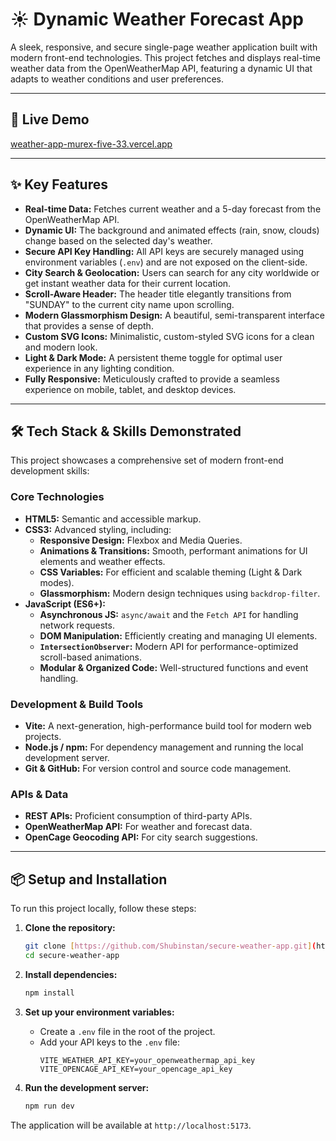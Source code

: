 # ☀️ Dynamic Weather Forecast App


A sleek, responsive, and secure single-page weather application built with modern front-end technologies. This project fetches and displays real-time weather data from the OpenWeatherMap API, featuring a dynamic UI that adapts to weather conditions and user preferences.

---

## 🚀 Live Demo

[weather-app-murex-five-33.vercel.app](https://weather-app-murex-five-33.vercel.app/)

---

## ✨ Key Features

-   **Real-time Data:** Fetches current weather and a 5-day forecast from the OpenWeatherMap API.
-   **Dynamic UI:** The background and animated effects (rain, snow, clouds) change based on the selected day's weather.
-   **Secure API Key Handling:** All API keys are securely managed using environment variables (`.env`) and are not exposed on the client-side.
-   **City Search & Geolocation:** Users can search for any city worldwide or get instant weather data for their current location.
-   **Scroll-Aware Header:** The header title elegantly transitions from "SUNDAY" to the current city name upon scrolling.
-   **Modern Glassmorphism Design:** A beautiful, semi-transparent interface that provides a sense of depth.
-   **Custom SVG Icons:** Minimalistic, custom-styled SVG icons for a clean and modern look.
-   **Light & Dark Mode:** A persistent theme toggle for optimal user experience in any lighting condition.
-   **Fully Responsive:** Meticulously crafted to provide a seamless experience on mobile, tablet, and desktop devices.

---

## 🛠️ Tech Stack & Skills Demonstrated

This project showcases a comprehensive set of modern front-end development skills:

### Core Technologies

-   **HTML5:** Semantic and accessible markup.
-   **CSS3:** Advanced styling, including:
    -   **Responsive Design:** Flexbox and Media Queries.
    -   **Animations & Transitions:** Smooth, performant animations for UI elements and weather effects.
    -   **CSS Variables:** For efficient and scalable theming (Light & Dark modes).
    -   **Glassmorphism:** Modern design techniques using `backdrop-filter`.
-   **JavaScript (ES6+):**
    -   **Asynchronous JS:** `async/await` and the `Fetch API` for handling network requests.
    -   **DOM Manipulation:** Efficiently creating and managing UI elements.
    -   **`IntersectionObserver`:** Modern API for performance-optimized scroll-based animations.
    -   **Modular & Organized Code:** Well-structured functions and event handling.

### Development & Build Tools

-   **Vite:** A next-generation, high-performance build tool for modern web projects.
-   **Node.js / npm:** For dependency management and running the local development server.
-   **Git & GitHub:** For version control and source code management.

### APIs & Data

-   **REST APIs:** Proficient consumption of third-party APIs.
-   **OpenWeatherMap API:** For weather and forecast data.
-   **OpenCage Geocoding API:** For city search suggestions.

---

## 📦 Setup and Installation

To run this project locally, follow these steps:

1.  **Clone the repository:**
    ```bash
    git clone [https://github.com/Shubinstan/secure-weather-app.git](https://github.com/Shubinstan/secure-weather-app.git)
    cd secure-weather-app
    ```

2.  **Install dependencies:**
    ```bash
    npm install
    ```

3.  **Set up your environment variables:**
    -   Create a `.env` file in the root of the project.
    -   Add your API keys to the `.env` file:
        ```
        VITE_WEATHER_API_KEY=your_openweathermap_api_key
        VITE_OPENCAGE_API_KEY=your_opencage_api_key
        ```

4.  **Run the development server:**
    ```bash
    npm run dev
    ```

The application will be available at `http://localhost:5173`.
